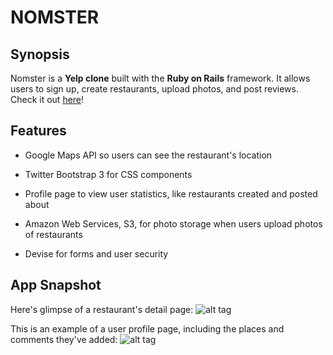 # NOMSTER

## Synopsis

Nomster is a **Yelp clone** built with the **Ruby on Rails** framework. It allows users to sign up, create restaurants, upload photos, and post reviews. Check it out [here](http://nomster-rosie-highsmith.herokuapp.com/)!

## Features

- Google Maps API so users can see the restaurant's location

- Twitter Bootstrap 3 for CSS components

- Profile page to view user statistics, like restaurants created and posted about

- Amazon Web Services, S3, for photo storage when users upload photos of restaurants

- Devise for forms and user security

## App Snapshot

Here's glimpse of a restaurant's detail page:
![alt tag](http://i.imgur.com/JzrWBfh.png)

This is an example of a user profile page, including the places and comments they've added:
![alt tag](http://i.imgur.com/Spew9wj.png)


